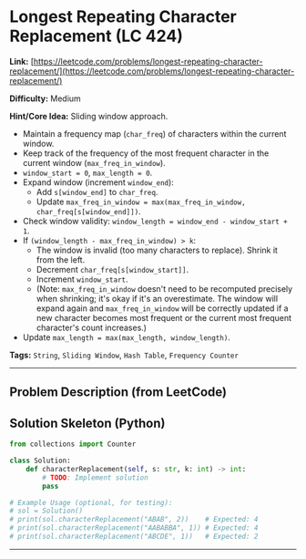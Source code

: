 # Longest Repeating Character Replacement (LC 424)

**Link:** [https://leetcode.com/problems/longest-repeating-character-replacement/](https://leetcode.com/problems/longest-repeating-character-replacement/)

**Difficulty:** Medium

**Hint/Core Idea:**
Sliding window approach.
- Maintain a frequency map (`char_freq`) of characters within the current window.
- Keep track of the frequency of the most frequent character in the current window (`max_freq_in_window`).
- `window_start = 0`, `max_length = 0`.
- Expand window (increment `window_end`):
    - Add `s[window_end]` to `char_freq`.
    - Update `max_freq_in_window = max(max_freq_in_window, char_freq[s[window_end]])`.
- Check window validity: `window_length = window_end - window_start + 1`.
- If `(window_length - max_freq_in_window) > k`:
    - The window is invalid (too many characters to replace). Shrink it from the left.
    - Decrement `char_freq[s[window_start]]`.
    - Increment `window_start`.
    - (Note: `max_freq_in_window` doesn't need to be recomputed precisely when shrinking; it's okay if it's an overestimate. The window will expand again and `max_freq_in_window` will be correctly updated if a new character becomes most frequent or the current most frequent character's count increases.)
- Update `max_length = max(max_length, window_length)`.

**Tags:** `String`, `Sliding Window`, `Hash Table`, `Frequency Counter`

---
## Problem Description (from LeetCode)

<!-- Placeholder for the full problem description from LeetCode.
     Copy the problem description here from the LeetCode page for easy reference.
     Example: You are given a string s and an integer k. You can choose any character of the string and change it to any other uppercase English character. You can perform this operation at most k times. Return the length of the longest substring containing the same letter you can get after performing the above operations.
-->


## Solution Skeleton (Python)

```python
from collections import Counter

class Solution:
    def characterReplacement(self, s: str, k: int) -> int:
        # TODO: Implement solution
        pass

# Example Usage (optional, for testing):
# sol = Solution()
# print(sol.characterReplacement("ABAB", 2))    # Expected: 4
# print(sol.characterReplacement("AABABBA", 1)) # Expected: 4
# print(sol.characterReplacement("ABCDE", 1))   # Expected: 2
```
---
